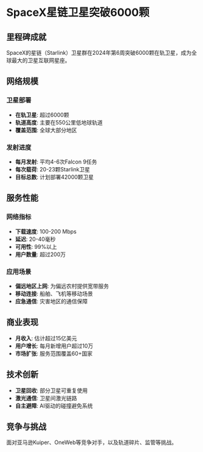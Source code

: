 # SpaceX星链卫星突破6000颗

## 里程碑成就
SpaceX的星链（Starlink）卫星群在2024年第6周突破6000颗在轨卫星，成为全球最大的卫星互联网星座。

## 网络规模

### 卫星部署
- **在轨卫星**: 超过6000颗
- **轨道高度**: 主要在550公里低地球轨道
- **覆盖范围**: 全球大部分地区

### 发射进度
- **每月发射**: 平均4-6次Falcon 9任务
- **每次载荷**: 20-23颗Starlink卫星
- **目标总数**: 计划部署42000颗卫星

## 服务性能

### 网络指标
- **下载速度**: 100-200 Mbps
- **延迟**: 20-40毫秒
- **可用性**: 99%以上
- **用户数量**: 超过200万

### 应用场景
- **偏远地区上网**: 为偏远农村提供宽带服务
- **移动连接**: 船舶、飞机等移动场景
- **应急通信**: 灾害地区的通信保障

## 商业表现
- **月收入**: 估计超过15亿美元
- **用户增长**: 每月新增用户超过10万
- **市场扩张**: 服务范围覆盖60+国家

## 技术创新
- **卫星回收**: 部分卫星可重复使用
- **激光通信**: 卫星间激光链路
- **自主避障**: AI驱动的碰撞避免系统

## 竞争与挑战
面对亚马逊Kuiper、OneWeb等竞争对手，以及轨道碎片、监管等挑战。 